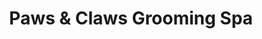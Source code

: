 ---
title: "Paws & Claws Grooming Spa"
url: /madawaska/paws-und-claws-grooming-spa/
shop: Tiersalon
---